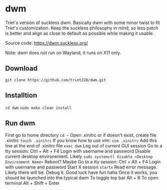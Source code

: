 # dwm
Triet's version of suckless dwm. Basically dwm with some minor twist to fit Triet's customization. Keep the suckless philosophy in mind, so less patch is better and align as close to default as possible while making it usable.

Source code: https://dwm.suckless.org/

Note: dwm does not run on Wayland, it runs on X11 only.

## Download
```git clone https://github.com/triet228/dwm.git```
## Installtion
```cd dwm```
```sudo make clean install```
## Run dwm
First go to home directory
```cd ~```
Open .xinitrc or if doesn't exist, create file .xinitrc
```touch .xinitrc```
If you know how to use vim: ```vim .xinitrc```
Add this line at the end of .xinitrc file
```exec dwm```
Log out of current GUI session
Go to a tty session: Ctrl + Alt + F4
Login with username and password
Disable current desktop environement. Likely ```sudo systemctl disable <Desktop Environment Name>``` 
Reboot? Maybe
Go to a tty session: Ctrl + Alt + F4
Login with username and password
Start X session
```startx```
Read error message. Likely there will be.
Debug it. Good luck have fun haha
Once it works, you should be launched into the typical dwm
To toggle top bar
Alt + B
To open terminal
Alt + Shift + Enter
